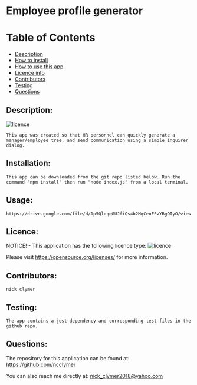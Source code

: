 
  # Employee profile generator
  
  # Table of Contents
  
  - [Description](#Description)
  - [How to install](#Installation)
  - [How to use this app](#Usage)
  - [Licence info](#Licence)
  - [Contributors](#Contributors)
  - [Testing](#Testing)
  - [Questions](#Questions)
  
  ## Description:
  ![licence](https://img.shields.io/badge/License-MIT-blue.svg "Licence Badge")

    This app was created so that HR personnel can quickly generate a manager/employee tree, and send communication using a simple inquirer dialog.

  ## Installation:
    This app can be downloaded from the git repo listed below. Run the command "npm install" then run "node index.js" from a local terminal.

  ## Usage:
    https://drive.google.com/file/d/1p5QlqqqGUJfiQs4b2MqCeoFSvYBgQIyO/view

  ## Licence:
  NOTICE! - This application has the following licence type: ![licence](https://img.shields.io/badge/License-MIT-blue.svg "Licence Badge")

  Please visit https://opensource.org/licenses/ for more information.

  ## Contributors:
    nick clymer

  ## Testing:
    The app contains a jest dependency and corresponding test files in the github repo.
    
  ## Questions:
  The repository for this application can be found at: https://github.com/ncclymer

  You can also reach me directly at: nick_clymer2018@yahoo.com
  